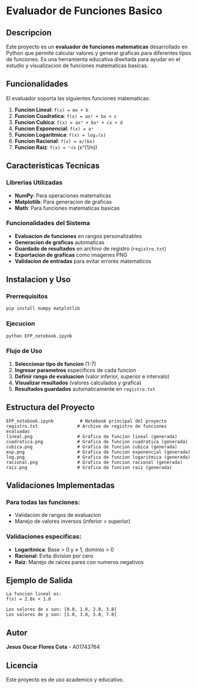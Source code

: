 # Evaluador de Funciones Basico

## Descripcion
Este proyecto es un **evaluador de funciones matematicas** desarrollado en Python que permite calcular valores y generar graficas para diferentes tipos de funciones. Es una herramienta educativa diseñada para ayudar en el estudio y visualizacion de funciones matematicas basicas.

## Funcionalidades
El evaluador soporta las siguientes funciones matematicas:

1. **Funcion Lineal**: `f(x) = mx + b`
2. **Funcion Cuadratica**: `f(x) = ax² + bx + c`
3. **Funcion Cubica**: `f(x) = ax³ + bx² + cx + d`
4. **Funcion Exponencial**: `f(x) = aˣ`
5. **Funcion Logaritmica**: `f(x) = logₐ(x)`
6. **Funcion Racional**: `f(x) = a/(bx)`
7. **Funcion Raiz**: `f(x) = ⁿ√x` (x^(1/n))

## Caracteristicas Tecnicas

### Librerias Utilizadas
- **NumPy**: Para operaciones matematicas
- **Matplotlib**: Para generacion de graficas
- **Math**: Para funciones matematicas basicas

### Funcionalidades del Sistema
- **Evaluacion de funciones** en rangos personalizables
- **Generacion de graficas** automaticas
- **Guardado de resultados** en archivo de registro (`registro.txt`)
- **Exportacion de graficas** como imagenes PNG
- **Validacion de entradas** para evitar errores matematicos

## Instalacion y Uso

### Prerrequisitos
```bash
pip install numpy matplotlib
```

### Ejecucion
```bash
python EFP_notebook.ipynb
```

### Flujo de Uso
1. **Seleccionar tipo de funcion** (1-7)
2. **Ingresar parametros** especificos de cada funcion
3. **Definir rango de evaluacion** (valor inferior, superior e intervalo)
4. **Visualizar resultados** (valores calculados y grafica)
5. **Resultados guardados** automaticamente en `registro.txt`

## Estructura del Proyecto

```
EFP_notebook.ipynb          # Notebook principal del proyecto
registro.txt               # Archivo de registro de funciones evaluadas
lineal.png                 # Grafica de funcion lineal (generada)
cuadratica.png             # Grafica de funcion cuadratica (generada)
cubica.png                 # Grafica de funcion cubica (generada)
exp.png                    # Grafica de funcion exponencial (generada)
log.png                    # Grafica de funcion logaritmica (generada)
racional.png               # Grafica de funcion racional (generada)
raiz.png                   # Grafica de funcion raiz (generada)
```

## Validaciones Implementadas

### Para todas las funciones:
- Validacion de rangos de evaluacion
- Manejo de valores inversos (inferior > superior)

### Validaciones especificas:
- **Logaritmica**: Base > 0 y ≠ 1, dominio > 0
- **Racional**: Evita division por cero
- **Raiz**: Manejo de raices pares con numeros negativos

## Ejemplo de Salida

```
La funcion lineal es:
f(x) = 2.0x + 1.0

Los valores de x son: [0.0, 1.0, 2.0, 3.0]
Los valores de y son: [1.0, 3.0, 5.0, 7.0]
```

## Autor
**Jesus Oscar Flores Cota** - A01743764

## Licencia
Este proyecto es de uso academico y educativo.
